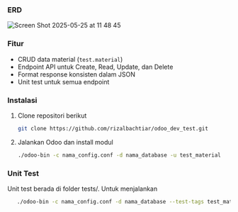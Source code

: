 ### ERD
![Screen Shot 2025-05-25 at 11 48 45](https://github.com/user-attachments/assets/738faf0b-3928-46bc-8bbe-096d332a555f)

### Fitur
- CRUD data material (`test.material`)
- Endpoint API untuk Create, Read, Update, dan Delete
- Format response konsisten dalam JSON
- Unit test untuk semua endpoint

### Instalasi
1. Clone repositori berikut
   ```bash
   git clone https://github.com/rizalbachtiar/odoo_dev_test.git
2. Jalankan Odoo dan install modul
   ```bash
   ./odoo-bin -c nama_config.conf -d nama_database -u test_material

### Unit Test
Unit test berada di folder tests/. Untuk menjalankan
```bash
   ./odoo-bin -c nama_config.conf -d nama_database --test-tags test_material

